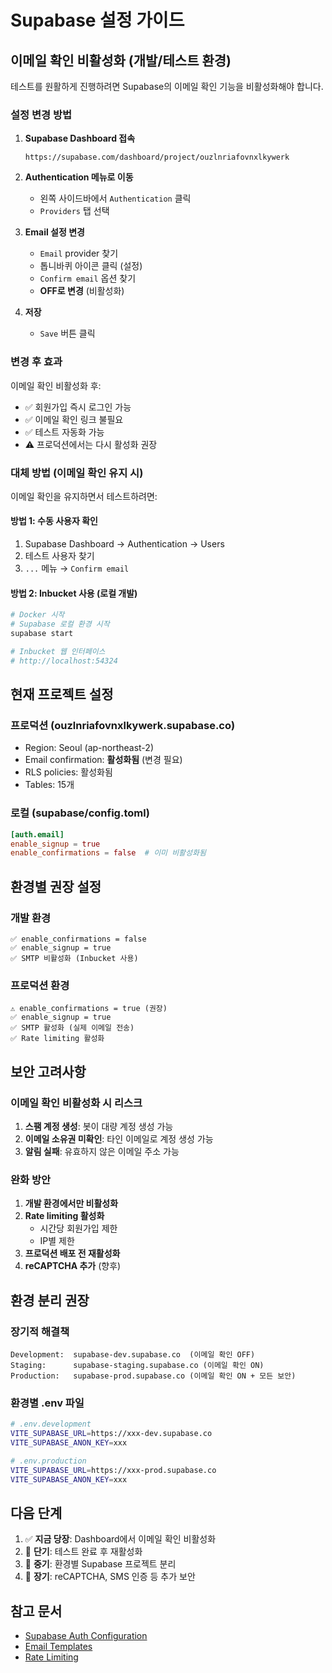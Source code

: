 # Supabase 설정 가이드

## 이메일 확인 비활성화 (개발/테스트 환경)

테스트를 원활하게 진행하려면 Supabase의 이메일 확인 기능을 비활성화해야 합니다.

### 설정 변경 방법

1. **Supabase Dashboard 접속**
   ```
   https://supabase.com/dashboard/project/ouzlnriafovnxlkywerk
   ```

2. **Authentication 메뉴로 이동**
   - 왼쪽 사이드바에서 `Authentication` 클릭
   - `Providers` 탭 선택

3. **Email 설정 변경**
   - `Email` provider 찾기
   - 톱니바퀴 아이콘 클릭 (설정)
   - `Confirm email` 옵션 찾기
   - **OFF로 변경** (비활성화)

4. **저장**
   - `Save` 버튼 클릭

### 변경 후 효과

이메일 확인 비활성화 후:
- ✅ 회원가입 즉시 로그인 가능
- ✅ 이메일 확인 링크 불필요
- ✅ 테스트 자동화 가능
- ⚠️ 프로덕션에서는 다시 활성화 권장

### 대체 방법 (이메일 확인 유지 시)

이메일 확인을 유지하면서 테스트하려면:

#### 방법 1: 수동 사용자 확인
1. Supabase Dashboard → Authentication → Users
2. 테스트 사용자 찾기
3. `...` 메뉴 → `Confirm email`

#### 방법 2: Inbucket 사용 (로컬 개발)
```bash
# Docker 시작
# Supabase 로컬 환경 시작
supabase start

# Inbucket 웹 인터페이스
# http://localhost:54324
```

## 현재 프로젝트 설정

### 프로덕션 (ouzlnriafovnxlkywerk.supabase.co)
- Region: Seoul (ap-northeast-2)
- Email confirmation: **활성화됨** (변경 필요)
- RLS policies: 활성화됨
- Tables: 15개

### 로컬 (supabase/config.toml)
```toml
[auth.email]
enable_signup = true
enable_confirmations = false  # 이미 비활성화됨
```

## 환경별 권장 설정

### 개발 환경
```
✅ enable_confirmations = false
✅ enable_signup = true
✅ SMTP 비활성화 (Inbucket 사용)
```

### 프로덕션 환경
```
⚠️ enable_confirmations = true (권장)
✅ enable_signup = true
✅ SMTP 활성화 (실제 이메일 전송)
✅ Rate limiting 활성화
```

## 보안 고려사항

### 이메일 확인 비활성화 시 리스크
1. **스팸 계정 생성**: 봇이 대량 계정 생성 가능
2. **이메일 소유권 미확인**: 타인 이메일로 계정 생성 가능
3. **알림 실패**: 유효하지 않은 이메일 주소 가능

### 완화 방안
1. **개발 환경에서만 비활성화**
2. **Rate limiting 활성화**
   - 시간당 회원가입 제한
   - IP별 제한
3. **프로덕션 배포 전 재활성화**
4. **reCAPTCHA 추가** (향후)

## 환경 분리 권장

### 장기적 해결책
```
Development:  supabase-dev.supabase.co  (이메일 확인 OFF)
Staging:      supabase-staging.supabase.co (이메일 확인 ON)
Production:   supabase-prod.supabase.co (이메일 확인 ON + 모든 보안)
```

### 환경별 .env 파일
```bash
# .env.development
VITE_SUPABASE_URL=https://xxx-dev.supabase.co
VITE_SUPABASE_ANON_KEY=xxx

# .env.production
VITE_SUPABASE_URL=https://xxx-prod.supabase.co
VITE_SUPABASE_ANON_KEY=xxx
```

## 다음 단계

1. ✅ **지금 당장**: Dashboard에서 이메일 확인 비활성화
2. 📝 **단기**: 테스트 완료 후 재활성화
3. 🎯 **중기**: 환경별 Supabase 프로젝트 분리
4. 🚀 **장기**: reCAPTCHA, SMS 인증 등 추가 보안

## 참고 문서
- [Supabase Auth Configuration](https://supabase.com/docs/guides/auth/auth-email)
- [Email Templates](https://supabase.com/docs/guides/auth/auth-email-templates)
- [Rate Limiting](https://supabase.com/docs/guides/auth/auth-rate-limits)
